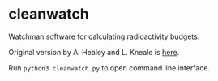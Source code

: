 # cleanwatch

Watchman software for calculating radioactivity budgets.

Original version by A. Healey and L. Kneale is [here](https://github.com/ekneale/CLEANWATCH).

Run `python3 cleanwatch.py` to open command line interface.
